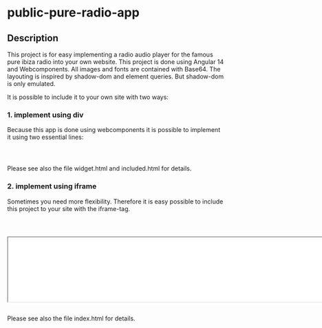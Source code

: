 # public-pure-radio-app

## Description 

This project is for easy implementing a radio audio player for the famous pure ibiza radio into your own website. This project is done using Angular 14 and Webcomponents. All images and fonts are contained with Base64. The layouting is inspired by shadow-dom and element queries. But shadow-dom is only emulated.

It is possible to include it to your own site with two ways:

### 1. implement using div

Because this app is done using webcomponents it is possible to implement it using two essential lines:

<code>
 <player-widget></player-widget>
 <script type="text/javascript" src="app-player.js"></script>
</code>
Please see also the file widget.html and included.html for details. 

### 2. implement using iframe

Sometimes you need more flexibility. Therefore it is easy possible to include this project to your site with the iframe-tag.

<code>
    <body>
        <iframe src="widget.html" style="width:100vw; height:100vh border: none;">
        </iframe>
    </body>
</code>

Please see also the file index.html for details.



